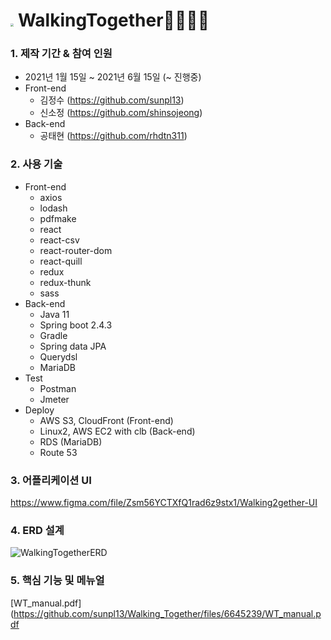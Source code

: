 



# <img src="C:\Users\태현\Desktop\walking2gether\Walking_Together\client\public\images\thumbnail128.png" style="zoom: 33%;" /> WalkingTogether🚶‍♂️🚶‍♀️

### 1. 제작 기간 & 참여 인원

- 2021년 1월 15일 ~ 2021년 6월 15일 (~ 진행중)
- Front-end
  - 김정수 (https://github.com/sunpl13)
  - 신소정 (https://github.com/shinsojeong)
- Back-end
  - 공태현 (https://github.com/rhdtn311)

### 2. 사용 기술

- Front-end
  - axios
  - lodash
  - pdfmake
  - react
  - react-csv
  - react-router-dom
  - react-quill
  - redux
  - redux-thunk
  - sass
- Back-end
  - Java 11
  - Spring boot 2.4.3
  - Gradle
  - Spring data JPA
  - Querydsl
  - MariaDB
- Test
  - Postman
  - Jmeter
- Deploy
  - AWS S3, CloudFront (Front-end)
  - Linux2, AWS EC2 with clb (Back-end)
  - RDS (MariaDB)
  - Route 53

### 3. 어플리케이션 UI

https://www.figma.com/file/Zsm56YCTXfQ1rad6z9stx1/Walking2gether-UI

### 4. ERD 설계

![WalkingTogetherERD](https://user-images.githubusercontent.com/68289543/136584541-7685f354-c76d-43b0-83a5-d73736d2ad1e.png)


### 5. 핵심 기능 및 메뉴얼

[WT_manual.pdf](https://github.com/sunpl13/Walking_Together/files/6645239/WT_manual.pdf

